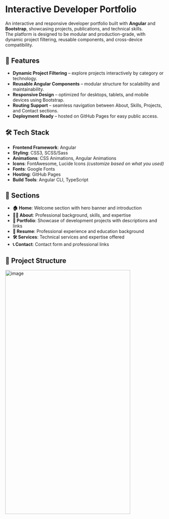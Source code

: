 # Interactive Developer Portfolio

An interactive and responsive developer portfolio built with **Angular** and **Bootstrap**, showcasing projects, publications, and technical skills.  
The platform is designed to be modular and production-grade, with dynamic project filtering, reusable components, and cross-device compatibility.

## 🚀 Features

- **Dynamic Project Filtering** – explore projects interactively by category or technology.
- **Reusable Angular Components** – modular structure for scalability and maintainability.
- **Responsive Design** – optimized for desktops, tablets, and mobile devices using Bootstrap.
- **Routing Support** – seamless navigation between About, Skills, Projects, and Contact sections.
- **Deployment Ready** – hosted on GitHub Pages for easy public access.

## 🛠️ Tech Stack

- **Frontend Framework**: Angular
- **Styling**: CSS3, SCSS/Sass
- **Animations**: CSS Animations, Angular Animations
- **Icons**: FontAwesome, Lucide Icons *(customize based on what you used)*
- **Fonts**: Google Fonts
- **Hosting**: GitHub Pages
- **Build Tools**: Angular CLI, TypeScript

## 🎯 Sections

- **🏠 Home**: Welcome section with hero banner and introduction
- **👨‍💻 About**: Professional background, skills, and expertise
- **💼 Portfolio**: Showcase of development projects with descriptions and links
- **📄 Resume**: Professional experience and education background
- **🛠️ Services**: Technical services and expertise offered
- **📞 Contact**: Contact form and professional links

## 📂 Project Structure

<img width="396" height="771" alt="image" src="https://github.com/user-attachments/assets/f9bf3180-991e-45f4-b360-029f228f575b" />


